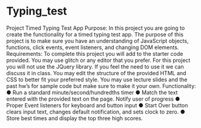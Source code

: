 # Typing_test
Project Timed Typing Test App
Purpose: In this project you are going to create the functionality for a timed typing test app.
The purpose of this project is to make sure you have an understanding of JavaScript objects,
functions, click events, event listeners, and changing DOM elements.
Requirements: To complete this project you will add to the starter code provided. You may use
glitch or any editor that you prefer. For this project you will not use the JQuery library. If you feel
the need to use it we can discuss it in class. You may edit the structure of the provided HTML
and CSS to better fit your preferred style. You may use lecture slides and the past hw’s for
sample code but make sure to make it your own.
Functionality:
● Run a standard minute/second/hundredths timer
● Match the text entered with the provided text on the page. Notify user of progress
● Proper Event listeners for keyboard and button input
● Start Over button clears input text, changes default notification, and sets clock to zero.
● Store best times and display the top three high scores.
